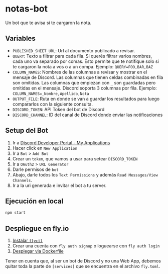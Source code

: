 # notas-bot

Un bot que te avisa si te cargaron la nota.

## Variables

- `PUBLISHED_SHEET_URL`: Url al documento publicado a revisar.
- `QUERY`: Texto a filtrar para cada fila. Si querés filtrar varios nombres,
  cada uno va separado por comas. Esto permite que te notifique solo si te
  cargaron la nota a vos o a un compa. Ejemplo: `QUERY=FOO,BAR,BAZ`
- `COLUMN_NAMES`: Nombres de las columnas a revisar y mostrar en el mensaje de
  Discord. Las columnas que tienen celdas combinadas en fila son omitidas. Las
  columnas que empiezan con `_` son guardadas pero omitidas en el mensaje.
  Discord soporta 3 columnas por fila. Ejemplo:
  `COLUMN_NAMES=_Nombre,Apellido,Nota`
- `OUTPUT_FILE`: Ruta en donde se van a guardar los resultados para luego
  compararlos con la siguiente consulta.
- `DISCORD_TOKEN`: API Token del bot de Discord
- `DISCORD_CHANNEL`: ID del canal de Discord donde enviar las notificaciones

## Setup del Bot

1. Ir a [Discord Developer Portal - My Applications](https://discord.com/developers/applications)
2. Hacer click en `New Application`
3. Ir a `Bot` > `Add Bot`
4. Crear un `token`, que vamos a usar para setear `DISCORD_TOKEN`
5. Ir a `OAuth2` > `URL Generator`
6. Darle permisos de `bot`
7. Abajo, darle todos los `Text Permissions` y además
   `Read Messages/View Channels`.
8. Ir a la uri generada e invitar el bot a tu server.

## Ejecución en local

```bash
npm start
```

## Despliegue en fly.io

1. [Instalar `flyctl`](https://fly.io/docs/getting-started/installing-flyctl/)
2. Crear una cuenta con `fly auth signup` o loguearse con `fly auth login`
3. [Desplegar via Dockerfile](https://fly.io/docs/languages-and-frameworks/dockerfile/)

Tener en cuenta que, al ser un bot de Discord y no una Web App, debemos quitar
toda la parte de `[services]` que se encuentra en el archivo `fly.toml`.
